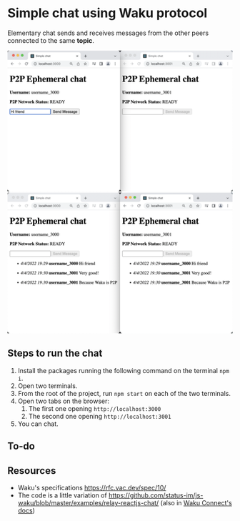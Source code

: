 # Simple chat using Waku protocol

Elementary chat sends and receives messages from the other peers connected to the same **topic**.

![Screenshot of the chat: first user is typing something](screenshot_1.png)
![Screenshot of the chat: second receive message and reply](screenshot_2.png)

## Steps to run the chat

1. Install the packages running the following command on the terminal `npm i`.
2. Open two terminals.
3. From the root of the project, run `npm start` on each of the two terminals.
4. Open two tabs on the browser:
   1. The first one opening `http://localhost:3000`
   2. The second one opening `http://localhost:3001`
5. You can chat.

## To-do

## Resources

- Waku's specifications https://rfc.vac.dev/spec/10/
- The code is a little variation of https://github.com/status-im/js-waku/blob/master/examples/relay-reactjs-chat/ (also in [Waku Connect's docs](https://docs.wakuconnect.dev/docs/guides/02_relay_receive_send_messages/))